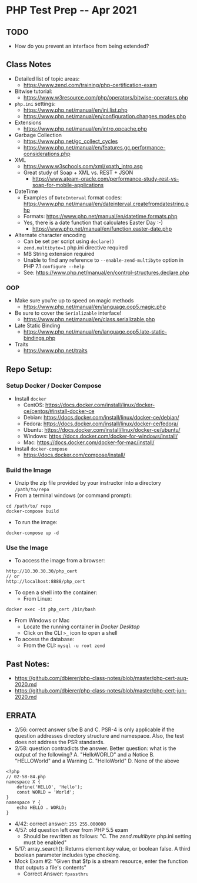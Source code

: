 # PHP Test Prep -- Apr 2021

## TODO
* How do you prevent an interface from being extended?

## Class Notes
* Detailed list of topic areas:
  * https://www.zend.com/training/php-certification-exam
* Bitwise tutorial:
  * https://www.w3resource.com/php/operators/bitwise-operators.php
* `php.ini` settings:
  * https://www.php.net/manual/en/ini.list.php
  * https://www.php.net/manual/en/configuration.changes.modes.php
* Extensions
  * https://www.php.net/manual/en/intro.opcache.php
* Garbage Collection
  * https://www.php.net/gc_collect_cycles
  * https://www.php.net/manual/en/features.gc.performance-considerations.php
* XML
  * https://www.w3schools.com/xml/xpath_intro.asp
  * Great study of Soap + XML vs. REST + JSON
    * https://www.ateam-oracle.com/performance-study-rest-vs-soap-for-mobile-applications
* DateTime
  * Examples of `DateInterval` format codes: https://www.php.net/manual/en/dateinterval.createfromdatestring.php
  * Formats: https://www.php.net/manual/en/datetime.formats.php
  * Yes, there is a date function that calculates Easter Day :-)
    * https://www.php.net/manual/en/function.easter-date.php
* Alternate character encoding
  * Can be set per script using `declare()`
  * `zend.multibyte=1` php.ini directive required
  * MB String extension required
  * Unable to find any reference to `--enable-zend-multibyte` option in PHP 7.1 `configure --help`
  * See: https://www.php.net/manual/en/control-structures.declare.php
### OOP
* Make sure you're up to speed on magic methods
  * https://www.php.net/manual/en/language.oop5.magic.php
* Be sure to cover the `Serializable` interface!
  * https://www.php.net/manual/en/class.serializable.php
* Late Static Binding
  * https://www.php.net/manual/en/language.oop5.late-static-bindings.php
* Traits
  * https://www.php.net/traits
## Repo Setup:
### Setup Docker / Docker Compose
* Install `docker`
  * CentOS: https://docs.docker.com/install/linux/docker-ce/centos/#install-docker-ce
  * Debian: https://docs.docker.com/install/linux/docker-ce/debian/
  * Fedora: https://docs.docker.com/install/linux/docker-ce/fedora/
  * Ubuntu: https://docs.docker.com/install/linux/docker-ce/ubuntu/
  * Windows: https://docs.docker.com/docker-for-windows/install/
  * Mac: https://docs.docker.com/docker-for-mac/install/
* Install `docker-compose`
    * https://docs.docker.com/compose/install/

### Build the Image
* Unzip the zip file provided by your instructor into a directory `/path/to/repo`
* From a terminal windows (or command prompt):
```
cd /path/to/ repo
docker-compose build
```
* To run the image:
```
docker-compose up -d
```

### Use the Image
* To access the image from a browser:
```
http://10.30.30.30/php_cert
// or
http://localhost:8888/php_cert
```
* To open a shell into the container:
  * From Linux:
```
docker exec -it php_cert /bin/bash
```
  * From Windows or Mac
    * Locate the running container in _Docker Desktop_
    * Click on the CLI `>_` icon to open a shell
  * To access the database:
    * From the CLI: `mysql -u root zend`
## Past Notes:
* https://github.com/dbierer/php-class-notes/blob/master/php-cert-aug-2020.md
* https://github.com/dbierer/php-class-notes/blob/master/php-cert-jun-2020.md

## ERRATA
* 2/56: correct answer s/be B and C.  PSR-4 is only applicable if the question addresses directory structure and namespace. Also, the test does not address the PSR standards.
* 2/58: question contradicts the answer.  Better question: what is the output of the following?
  A. "HelloWORLD" and a Notice
  B. "HELLOWorld" and a Warning
  C. "HelloWorld"
  D. None of the above
```
<?php
// 02-58-84.php
namespace X {
    define('HELLO', 'Hello');
    const WORLD = 'World';
}
namespace Y {
    echo HELLO . WORLD;
}
```
* 4/42: correct answer: `255 255.000000`
* 4/57: old question left over from PHP 5.5 exam
  * Should be rewritten as follows: "C. The _zend.multibyte_ php.ini setting must be enabled"
* 5/17: array_search(): Returns element *key* value, or boolean false. A third boolean parameter includes type checking.
* Mock Exam #2: "Given that $fp is a stream resource, enter the function that outputs a file's contents"
  * Correct Answer: `fpassthru`
